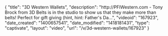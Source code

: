 {
    "title": "3D Western Wallets",
    "description": "http:\/\/PFIWestern.com - Tony Brock from 3D Belts is in the studio to show us that they make more than belts! Perfect for gift giving (hint, hint: Father's Da...",
    "videoid": "167923",
    "date_created": "1400657541",
    "date_modified": "1418181431",
    "type": "captivate",
    "layout": "video",
    "url": "\/v\/3d-western-wallets\/167923"
}